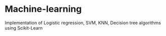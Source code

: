 # Machine-learning
Implementation of Logistic regression, SVM, KNN, Decision tree algorithms using Scikit-Learn
